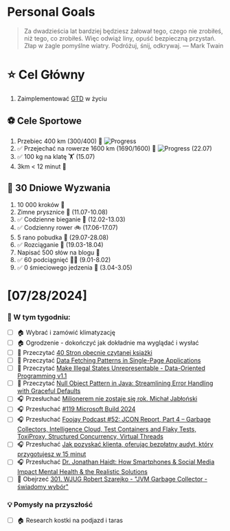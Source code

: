 
Personal Goals
==============
> Za dwadzieścia lat bardziej będziesz żałował tego, czego nie zrobiłeś, niż tego, co zrobiłeś. Więc odwiąż liny, opuść bezpieczną przystań. Złap w żagle pomyślne wiatry. Podróżuj, śnij, odkrywaj.
> — Mark Twain

# ⭐ Cel Główny
1. Zaimplementować [GTD](https://gettingthingsdone.com/) w życiu

## ⚽️ Cele Sportowe
1. Przebiec 400 km (300/400) 🏃 ![Progress](https://progress-bar.dev/75/)
2. ✅ Przejechać na rowerze 1600 km (1690/1600) 🚴 ![Progress](https://progress-bar.dev/105/) (22.07)
3. ✅ 100 kg na klatę  🏋️ (15.07)
4. 3km < 12 minut 👟

## 🎯 30 Dniowe Wyzwania
1. 10 000 kroków 🦶 
2. Zimne prysznice 🚿 (11.07-10.08)
3. ✅ Codzienne bieganie 🏃 (12.02-13.03)
4. ✅ Codzienny rower 🚲 (17.06-17.07)
5. 5 rano pobudka 🌅 (29.07-28.08)
6. ✅ Rozciąganie 🧘 (19.03-18.04)
7. Napisać 500 słów na blogu 📝
8. ✅ 60 podciągnięć 🏋️‍♂️ (9.01-8.02)
9. ✅ 0 śmieciowego jedzenia 🍔 (3.04-3.05)

# [07/28/2024]
### 🚧 W tym tygodniu:
- [ ] 🏠 Wybrać i zamówić klimatyzację
- [ ] 🏠 Ogrodzenie - dokończyć jak dokładnie ma wyglądać i wysłać
- [ ] 📗 Przeczytać [40 Stron obecnie czytanej książki](https://github.com/BartoszDabek/bdabek.pl/blob/master/miscellaneous/books.md)
- [ ] 📗 Przeczytać [Data Fetching Patterns in Single-Page Applications](https://martinfowler.com/articles/data-fetch-spa.html)
- [ ] 📗 Przeczytać [Make Illegal States Unrepresentable - Data-Oriented Programming v1.1](https://inside.java/2024/06/03/dop-v1-1-illegal-states/)
- [ ] 📗 Przeczytać [Null Object Pattern in Java: Streamlining Error Handling with Graceful Defaults](https://java-design-patterns.com/patterns/null-object/)
- [ ] 🎧 Przesłuchać [Milionerem nie zostaje się rok. Michał Jabłoński](https://zaprojektujswojezycie.pl/milionerem-nie-zostaje-sie-rok-michal-jablonski/)
- [ ] 🎧 Przesłuchać [#119 Microsoft Build 2024](https://patoarchitekci.io/119/)
- [ ] 🎧 Przesłuchać [Foojay Podcast #52: JCON Report, Part 4 – Garbage Collectors, Intelligence Cloud, Test Containers and Flaky Tests, ToxiProxy, Structured Concurrency, Virtual Threads](https://foojay.io/today/foojay-podcast-52/)
- [ ] 🎧 Przesłuchać [Jak pozyskać klienta, oferując bezpłatny audyt, który przygotujesz w 15 minut](https://malawielkafirma.pl/pozyskiwanie-klientow-bezplatny-audyt/)
- [ ] 🎧 Przesłuchać [Dr. Jonathan Haidt: How Smartphones & Social Media Impact Mental Health & the Realistic Solutions](https://www.hubermanlab.com/episode/dr-jonathan-haidt-how-smartphones-social-media-impact-mental-health-the-realistic-solutions)
- [ ] 🎥 Obejrzeć [301. WJUG Robert Szarejko - "JVM Garbage Collector - świadomy wybór"](https://youtu.be/x05IdW9NBnQ)

### 💡 Pomysły na przyszłość
- [ ] 🏠 Research kostki na podjazd i taras
